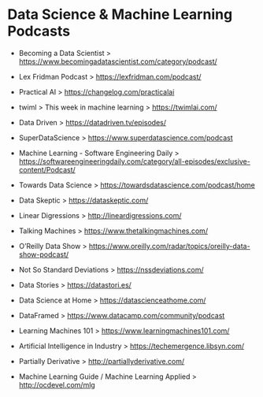 # Data Science & Machine Learning Podcasts

- Becoming a Data Scientist > https://www.becomingadatascientist.com/category/podcast/

- Lex Fridman Podcast > https://lexfridman.com/podcast/

- Practical AI > https://changelog.com/practicalai

- twiml > This week in machine learning > https://twimlai.com/

- Data Driven > https://datadriven.tv/episodes/

- SuperDataScience > https://www.superdatascience.com/podcast

- Machine Learning - Software Engineering Daily > https://softwareengineeringdaily.com/category/all-episodes/exclusive-content/Podcast/

- Towards Data Science > https://towardsdatascience.com/podcast/home

- Data Skeptic > https://dataskeptic.com/

- Linear Digressions > http://lineardigressions.com/

- Talking Machines > https://www.thetalkingmachines.com/

- O’Reilly Data Show > https://www.oreilly.com/radar/topics/oreilly-data-show-podcast/

- Not So Standard Deviations > https://nssdeviations.com/

- Data Stories > https://datastori.es/

- Data Science at Home > https://datascienceathome.com/

- DataFramed > https://www.datacamp.com/community/podcast

- Learning Machines 101 > https://www.learningmachines101.com/

- Artificial Intelligence in Industry > https://techemergence.libsyn.com/

- Partially Derivative > http://partiallyderivative.com/

- Machine Learning Guide / Machine Learning Applied > http://ocdevel.com/mlg
